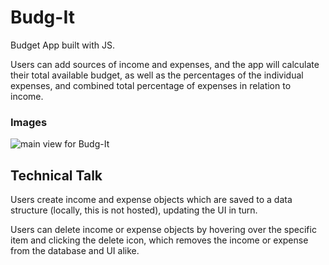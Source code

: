 # Budg-It
Budget App built with JS. 

Users can add sources of income and expenses, and the app will calculate their total available budget, as well as the percentages of the individual expenses, and combined total percentage of expenses in relation to income.

### Images ###
![main view for Budg-It]('./images/Main.png)

## Technical Talk ##

Users create income and expense objects which are saved to a data structure (locally, this is not hosted), updating the UI in turn.

Users can delete income or expense objects by hovering over the specific item and clicking the delete icon, which removes the income or expense from the database and UI alike.
